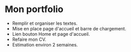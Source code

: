 # Mon portfolio
<ul>
<li>Remplir et organiser les textes.</li>
<li>Mise en place page d'accueil et barre de chargement.</li>
<li>Lien bouton Home et page d'accueil.</li>
<li>Refaire mon CV.</li>
<li>Estimation environ 2 semaines.</li>
</ul>
